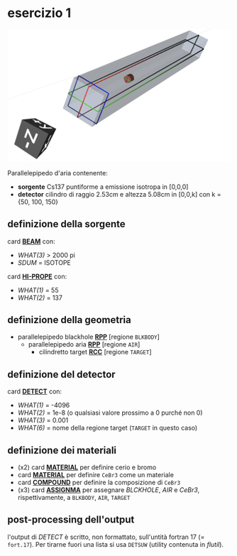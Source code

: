 # esercizio 1

![Render VTK](render_vtk.png)

Parallelepipedo d'aria contenente:
  - **sorgente** Cs137 puntiforme a emissione isotropa in [0,0,0]
  - **detector** cilindro di raggio 2.53cm e altezza 5.08cm in [0,0,k] con k = {50, 100, 150}


## definizione della sorgente

card [**BEAM**](http://www.fluka.org/content/manuals/online/BEAM.html) con:
 - *WHAT(3)* > 2000 pi
 - *SDUM* = ISOTOPE

card [**HI-PROPE**](http://www.fluka.org/content/manuals/online/HI-PROPE.html) con:
 - *WHAT(1)* = 55
 - *WHAT(2)* = 137

## definizione della geometria

- parallelepipedo blackhole [**RPP**](http://www.fluka.org/content/manuals/online/RPP.html) [regione `BLKBODY`]
  - parallelepipedo aria [**RPP**](http://www.fluka.org/content/manuals/online/RPP.html) [regione `AIR`]
    - cilindretto target [**RCC**](http://www.fluka.org/content/manuals/online/RCC.html) [regione `TARGET`]

## definizione del detector

 card [**DETECT**](http://www.fluka.org/content/manuals/online/DETECT.html) con:
  - *WHAT(1)* = -4096
  - *WHAT(2)* = 1e-8 (o qualsiasi valore prossimo a 0 purché non 0)
  - *WHAT(3)* = 0.001
  - *WHAT(6)* = nome della regione target (`TARGET` in questo caso)

## definizione dei materiali
  - (x2) card [**MATERIAL**](http://www.fluka.org/content/manuals/online/MATERIAL.html) per definire cerio e bromo
  - card [**MATERIAL**](http://www.fluka.org/content/manuals/online/MATERIAL.html) per definire `CeBr3` come un materiale
  - card [**COMPOUND**](http://www.fluka.org/content/manuals/online/COMPOUND.html) per definire la composizione di `CeBr3`
  - (x3) card [**ASSIGNMA**](http://www.fluka.org/content/manuals/online/ASSIGNMA.html) per assegnare *BLCKHOLE*, *AIR* e *CeBr3*, rispettivamente, a `BLKBODY`, `AIR`, `TARGET`

## post-processing dell'output

l'output di *DETECT* è scritto, non formattato, sull'untità fortran 17 (= `fort.17`). Per tirarne fuori una lista si usa `DETSUW` (utility contenuta in *flutil*).
